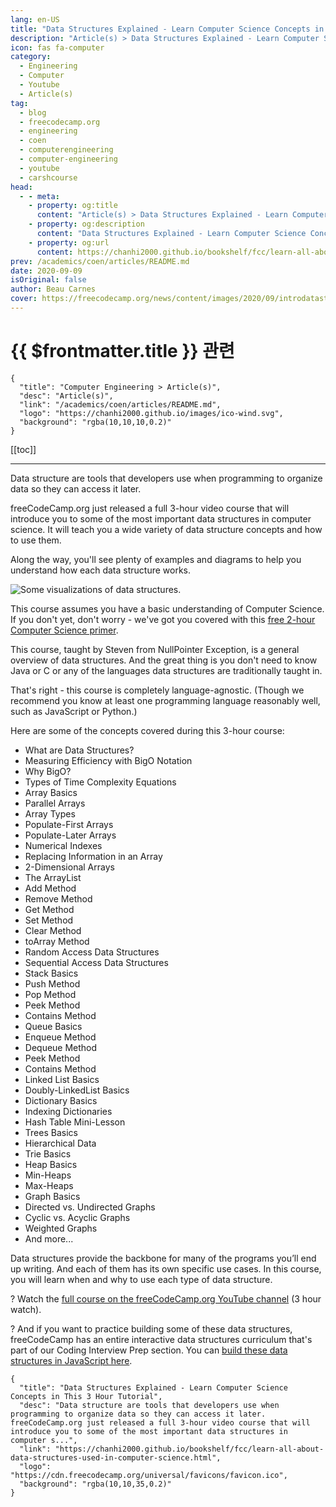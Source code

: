 ```yaml
---
lang: en-US
title: "Data Structures Explained - Learn Computer Science Concepts in This 3 Hour Tutorial"
description: "Article(s) > Data Structures Explained - Learn Computer Science Concepts in This 3 Hour Tutorial"
icon: fas fa-computer
category:
  - Engineering
  - Computer
  - Youtube
  - Article(s)
tag:
  - blog
  - freecodecamp.org
  - engineering
  - coen
  - computerengineering
  - computer-engineering
  - youtube
  - carshcourse
head:
  - - meta:
    - property: og:title
      content: "Article(s) > Data Structures Explained - Learn Computer Science Concepts in This 3 Hour Tutorial"
    - property: og:description
      content: "Data Structures Explained - Learn Computer Science Concepts in This 3 Hour Tutorial"
    - property: og:url
      content: https://chanhi2000.github.io/bookshelf/fcc/learn-all-about-data-structures-used-in-computer-science.html
prev: /academics/coen/articles/README.md
date: 2020-09-09
isOriginal: false
author: Beau Carnes
cover: https://freecodecamp.org/news/content/images/2020/09/introdatastructures.png
---
```


# {{ $frontmatter.title }} 관련

```component VPCard
{
  "title": "Computer Engineering > Article(s)",
  "desc": "Article(s)",
  "link": "/academics/coen/articles/README.md",
  "logo": "https://chanhi2000.github.io/images/ico-wind.svg",
  "background": "rgba(10,10,10,0.2)"
}
```

[[toc]]

---

<SiteInfo
  name="Data Structures Explained - Learn Computer Science Concepts in This 3 Hour Tutorial"
  desc="Data structure are tools that developers use when programming to organize data so they can access it later.  freeCodeCamp.org just released a full 3-hour video course that will introduce you to some of the most important data structures in computer s..."
  url="https://freecodecamp.org/news/learn-all-about-data-structures-used-in-computer-science"
  logo="https://cdn.freecodecamp.org/universal/favicons/favicon.ico"
  preview="https://freecodecamp.org/news/content/images/2020/09/introdatastructures.png"/>

Data structure are tools that developers use when programming to organize data so they can access it later.

freeCodeCamp.org just released a full 3-hour video course that will introduce you to some of the most important data structures in computer science. It will teach you a wide variety of data structure concepts and how to use them.

Along the way, you'll see plenty of examples and diagrams to help you understand how each data structure works.

![Some visualizations of data structures.](https://freecodecamp.org/news/content/images/2020/09/image-21.png)

This course assumes you have a basic understanding of Computer Science. If you don't yet, don't worry - we've got you covered with this [free 2-hour Computer Science primer](/freecodecamp.org/introduction-to-computer-programming-and-computer-science-course.md).

This course, taught by Steven from NullPointer Exception, is a general overview of data structures. And the great thing is you don't need to know Java or C or any of the languages data structures are traditionally taught in.

That's right - this course is completely language-agnostic. (Though we recommend you know at least one programming language reasonably well, such as JavaScript or Python.)

Here are some of the concepts covered during this 3-hour course:

- What are Data Structures?
- Measuring Efficiency with BigO Notation
- Why BigO?
- Types of Time Complexity Equations
- Array Basics
- Parallel Arrays
- Array Types
- Populate-First Arrays
- Populate-Later Arrays
- Numerical Indexes
- Replacing Information in an Array
- 2-Dimensional Arrays
- The ArrayList
- Add Method
- Remove Method
- Get Method
- Set Method
- Clear Method
- toArray Method
- Random Access Data Structures
- Sequential Access Data Structures
- Stack Basics
- Push Method
- Pop Method
- Peek Method
- Contains Method
- Queue Basics
- Enqueue Method
- Dequeue Method
- Peek Method
- Contains Method
- Linked List Basics
- Doubly-LinkedList Basics
- Dictionary Basics
- Indexing Dictionaries
- Hash Table Mini-Lesson
- Trees Basics
- Hierarchical Data
- Trie Basics
- Heap Basics
- Min-Heaps
- Max-Heaps
- Graph Basics
- Directed vs. Undirected Graphs
- Cyclic vs. Acyclic Graphs
- Weighted Graphs
- And more...

Data structures provide the backbone for many of the programs you’ll end up writing. And each of them has its own specific use cases. In this course, you will learn when and why to use each type of data structure.

? Watch the [<VPIcon icon="fa-brands fa-youtube"/>full course on the freeCodeCamp.org YouTube channel](https://youtu.be/zg9ih6SVACc) (3 hour watch).

<VidStack src="youtube/zg9ih6SVACc" />

?️ And if you want to practice building some of these data structures, freeCodeCamp has an entire interactive data structures curriculum that's part of our Coding Interview Prep section. You can [<VPIcon icon="fa-brands fa-free-code-camp"/>build these data structures in JavaScript here](https://freecodecamp.org/learn/coding-interview-prep/data-structures/).

<!-- TODO: add ARTICLE CARD -->
```component VPCard
{
  "title": "Data Structures Explained - Learn Computer Science Concepts in This 3 Hour Tutorial",
  "desc": "Data structure are tools that developers use when programming to organize data so they can access it later.  freeCodeCamp.org just released a full 3-hour video course that will introduce you to some of the most important data structures in computer s...",
  "link": "https://chanhi2000.github.io/bookshelf/fcc/learn-all-about-data-structures-used-in-computer-science.html",
  "logo": "https://cdn.freecodecamp.org/universal/favicons/favicon.ico",
  "background": "rgba(10,10,35,0.2)"
}
```
